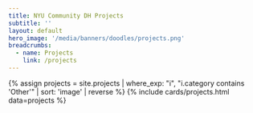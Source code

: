 ```yaml
---
title: NYU Community DH Projects
subtitle: ''
layout: default
hero_image: '/media/banners/doodles/projects.png'
breadcrumbs:
  - name: Projects
    link: /projects
---
```

{% assign projects = site.projects | where_exp: "i", "i.category contains 'Other'" | sort: 'image' | reverse %}
{% include cards/projects.html data=projects %}
